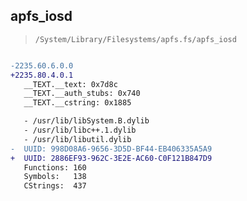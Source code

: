 ## apfs_iosd

> `/System/Library/Filesystems/apfs.fs/apfs_iosd`

```diff

-2235.60.6.0.0
+2235.80.4.0.1
   __TEXT.__text: 0x7d8c
   __TEXT.__auth_stubs: 0x740
   __TEXT.__cstring: 0x1885

   - /usr/lib/libSystem.B.dylib
   - /usr/lib/libc++.1.dylib
   - /usr/lib/libutil.dylib
-  UUID: 998D08A6-9656-3D5D-BF44-EB406335A5A9
+  UUID: 2886EF93-962C-3E2E-AC60-C0F121B847D9
   Functions: 160
   Symbols:   138
   CStrings:  437

```

